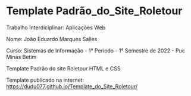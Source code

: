# Template Padrão_do_Site_Roletour
 Trabalho Interdiciplinar: Aplicações Web

 Nome: João Eduardo Marques Salles 

 Curso: Sistemas de Informação - 1° Período - 1° Semestre de 2022 - Puc Minas Betim

 Template Padrão do site Roletour HTML e CSS

 Template publicado na internet: https://dudu077.github.io/Template_do_Site_Roletour/
 